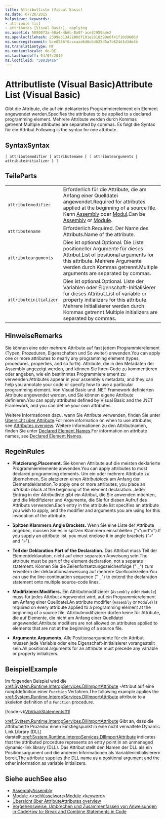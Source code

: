 ```yaml
---
title: Attributliste (Visual Basic)
ms.date: 07/20/2015
helpviewer_keywords:
- attribute list
- attributes [Visual Basic], applying
ms.assetid: 5880073a-68a4-4b6b-8a07-ace32959a4e2
ms.openlocfilehash: 2399ec1342280df101e2818399e0f41f10d9606d
ms.sourcegitcommit: bce0586f0cccaae6d6cbd625d5a7b824d1d3de4b
ms.translationtype: MT
ms.contentlocale: de-DE
ms.lasthandoff: 04/02/2019
ms.locfileid: "58818416"
---
```

# <a name="attribute-list-visual-basic"></a><span data-ttu-id="50744-102">Attributliste (Visual Basic)</span><span class="sxs-lookup"><span data-stu-id="50744-102">Attribute List (Visual Basic)</span></span>
<span data-ttu-id="50744-103">Gibt die Attribute, die auf ein deklariertes Programmierelement ein Element angewendet werden.</span><span class="sxs-lookup"><span data-stu-id="50744-103">Specifies the attributes to be applied to a declared programming element.</span></span> <span data-ttu-id="50744-104">Mehrere Attribute werden durch Kommas getrennt.</span><span class="sxs-lookup"><span data-stu-id="50744-104">Multiple attributes are separated by commas.</span></span> <span data-ttu-id="50744-105">Es folgt die Syntax für ein Attribut.</span><span class="sxs-lookup"><span data-stu-id="50744-105">Following is the syntax for one attribute.</span></span>  
  
## <a name="syntax"></a><span data-ttu-id="50744-106">Syntax</span><span class="sxs-lookup"><span data-stu-id="50744-106">Syntax</span></span>  
  
```  
[ attributemodifier ] attributename [ ( attributearguments | attributeinitializer ) ]  
```  
  
## <a name="parts"></a><span data-ttu-id="50744-107">Teile</span><span class="sxs-lookup"><span data-stu-id="50744-107">Parts</span></span>  
|||
|---|---|
|`attributemodifier`|<span data-ttu-id="50744-108">Erforderlich für die Attribute, die am Anfang einer Quelldatei angewendet.</span><span class="sxs-lookup"><span data-stu-id="50744-108">Required for attributes applied at the beginning of a source file.</span></span> <span data-ttu-id="50744-109">Kann [Assembly](../../../visual-basic/language-reference/modifiers/assembly.md) oder [Modul](../../../visual-basic/language-reference/modifiers/module-keyword.md).</span><span class="sxs-lookup"><span data-stu-id="50744-109">Can be [Assembly](../../../visual-basic/language-reference/modifiers/assembly.md) or [Module](../../../visual-basic/language-reference/modifiers/module-keyword.md).</span></span>|
|`attributename`| <span data-ttu-id="50744-110">Erforderlich.</span><span class="sxs-lookup"><span data-stu-id="50744-110">Required.</span></span> <span data-ttu-id="50744-111">Der Name des Attributs.</span><span class="sxs-lookup"><span data-stu-id="50744-111">Name of the attribute.</span></span>|
|`attributearguments`|<span data-ttu-id="50744-112">Dies ist optional.</span><span class="sxs-lookup"><span data-stu-id="50744-112">Optional.</span></span> <span data-ttu-id="50744-113">Die Liste positioneller Argumente für dieses Attribut.</span><span class="sxs-lookup"><span data-stu-id="50744-113">List of positional arguments for this attribute.</span></span> <span data-ttu-id="50744-114">Mehrere Argumente werden durch Kommas getrennt.</span><span class="sxs-lookup"><span data-stu-id="50744-114">Multiple arguments are separated by commas.</span></span>|
|`attributeinitializer`|<span data-ttu-id="50744-115">Dies ist optional.</span><span class="sxs-lookup"><span data-stu-id="50744-115">Optional.</span></span> <span data-ttu-id="50744-116">Liste der Variablen oder Eigenschaft-Initialisierer für dieses Attribut.</span><span class="sxs-lookup"><span data-stu-id="50744-116">List of variable or property initializers for this attribute.</span></span> <span data-ttu-id="50744-117">Mehrere Initialisierer werden durch Kommas getrennt.</span><span class="sxs-lookup"><span data-stu-id="50744-117">Multiple initializers are separated by commas.</span></span>|
  
## <a name="remarks"></a><span data-ttu-id="50744-118">Hinweise</span><span class="sxs-lookup"><span data-stu-id="50744-118">Remarks</span></span>  
 <span data-ttu-id="50744-119">Sie können eine oder mehrere Attribute auf fast jedem Programmierelement (Typen, Prozeduren, Eigenschaften und So weiter) anwenden.</span><span class="sxs-lookup"><span data-stu-id="50744-119">You can apply one or more attributes to nearly any programming element (types, procedures, properties, and so forth).</span></span> <span data-ttu-id="50744-120">Attribute, die in den Metadaten der Assembly angezeigt werden, und können Sie Ihren Code zu kommentieren oder angeben, wie ein bestimmtes Programmierelement zu verwenden.</span><span class="sxs-lookup"><span data-stu-id="50744-120">Attributes appear in your assembly's metadata, and they can help you annotate your code or specify how to use a particular programming element.</span></span> <span data-ttu-id="50744-121">Von Visual Basic und .NET Framework definierten Attribute angewendet werden, und Sie können eigene Attribute definieren.</span><span class="sxs-lookup"><span data-stu-id="50744-121">You can apply attributes defined by Visual Basic and the .NET Framework, and you can define your own attributes.</span></span>  

 <span data-ttu-id="50744-122">Weitere Informationen dazu, wann Sie Attribute verwenden, finden Sie unter [Übersicht über Attribute](../../../visual-basic/programming-guide/concepts/attributes/index.md).</span><span class="sxs-lookup"><span data-stu-id="50744-122">For more information on when to use attributes, see [Attributes overview](../../../visual-basic/programming-guide/concepts/attributes/index.md).</span></span> <span data-ttu-id="50744-123">Weitere Informationen zu den Attributnamen, finden Sie unter [Declared Element Names](../../../visual-basic/programming-guide/language-features/declared-elements/declared-element-names.md).</span><span class="sxs-lookup"><span data-stu-id="50744-123">For information on attribute names, see [Declared Element Names](../../../visual-basic/programming-guide/language-features/declared-elements/declared-element-names.md).</span></span>  
  
## <a name="rules"></a><span data-ttu-id="50744-124">Regeln</span><span class="sxs-lookup"><span data-stu-id="50744-124">Rules</span></span>  
  
-   <span data-ttu-id="50744-125">**Platzierung.**</span><span class="sxs-lookup"><span data-stu-id="50744-125">**Placement.**</span></span> <span data-ttu-id="50744-126">Sie können Attribute auf die meisten deklarierte Programmierelemente anwenden.</span><span class="sxs-lookup"><span data-stu-id="50744-126">You can apply attributes to most declared programming elements.</span></span> <span data-ttu-id="50744-127">Um ein oder mehrere Attribute zu übernehmen, Sie platzieren einen *Attributblock* am Anfang der Elementdeklaration.</span><span class="sxs-lookup"><span data-stu-id="50744-127">To apply one or more attributes, you place an *attribute block* at the beginning of the element declaration.</span></span> <span data-ttu-id="50744-128">Jeder Eintrag in der Attributliste gibt ein Attribut, die Sie anwenden möchten, und die Modifizierer und Argumente, die Sie für diesen Aufruf des Attributs verwenden.</span><span class="sxs-lookup"><span data-stu-id="50744-128">Each entry in the attribute list specifies an attribute you wish to apply, and the modifier and arguments you are using for this invocation of the attribute.</span></span>  
  
-   <span data-ttu-id="50744-129">**Spitzen Klammern.**</span><span class="sxs-lookup"><span data-stu-id="50744-129">**Angle Brackets.**</span></span> <span data-ttu-id="50744-130">Wenn Sie eine Liste der Attribute angeben, müssen Sie es in spitzen Klammern einschließen ("`<`"und"`>`").</span><span class="sxs-lookup"><span data-stu-id="50744-130">If you supply an attribute list, you must enclose it in angle brackets ("`<`" and "`>`").</span></span>  
  
-   <span data-ttu-id="50744-131">**Teil der Deklaration.**</span><span class="sxs-lookup"><span data-stu-id="50744-131">**Part of the Declaration.**</span></span> <span data-ttu-id="50744-132">Das Attribut muss Teil der Elementdeklaration, nicht auf einer separaten Anweisung sein.</span><span class="sxs-lookup"><span data-stu-id="50744-132">The attribute must be part of the element declaration, not a separate statement.</span></span> <span data-ttu-id="50744-133">Können Sie die Zeilenfortsetzungszeichenfolge (" `_`") zum Erweitern der deklarationsanweisung auf mehrere Quellcodezeilen.</span><span class="sxs-lookup"><span data-stu-id="50744-133">You can use the line-continuation sequence (" `_`") to extend the declaration statement onto multiple source-code lines.</span></span>  
  
-   <span data-ttu-id="50744-134">**Modifizierer.**</span><span class="sxs-lookup"><span data-stu-id="50744-134">**Modifiers.**</span></span> <span data-ttu-id="50744-135">Ein Attributmodifizierer (`Assembly` oder `Module`) muss für jedes Attribut angewendet wird, auf ein Programmierelement am Anfang einer Quelldatei.</span><span class="sxs-lookup"><span data-stu-id="50744-135">An attribute modifier (`Assembly` or `Module`) is required on every attribute applied to a programming element at the beginning of a source file.</span></span> <span data-ttu-id="50744-136">Attributmodifizierer dürfen keine für Attribute, die auf Elemente, die nicht am Anfang einer Quelldatei angewendet.</span><span class="sxs-lookup"><span data-stu-id="50744-136">Attribute modifiers are not allowed on attributes applied to elements that are not at the beginning of a source file.</span></span>  
  
-   <span data-ttu-id="50744-137">**Argumente.**</span><span class="sxs-lookup"><span data-stu-id="50744-137">**Arguments.**</span></span> <span data-ttu-id="50744-138">Alle Positionsargumente für ein Attribut müssen jede Variable oder eine Eigenschaft-Initialisierer vorangestellt sein.</span><span class="sxs-lookup"><span data-stu-id="50744-138">All positional arguments for an attribute must precede any variable or property initializers.</span></span>  
  
## <a name="example"></a><span data-ttu-id="50744-139">Beispiel</span><span class="sxs-lookup"><span data-stu-id="50744-139">Example</span></span>  
 <span data-ttu-id="50744-140">Im folgenden Beispiel wird die <xref:System.Runtime.InteropServices.DllImportAttribute> -Attribut auf eine rumpfdefinition einer `Function` Verfahren.</span><span class="sxs-lookup"><span data-stu-id="50744-140">The following example applies the <xref:System.Runtime.InteropServices.DllImportAttribute> attribute to a skeleton definition of a `Function` procedure.</span></span>  
  
 [!code-vb[VbVbalrStatements#1](~/samples/snippets/visualbasic/VS_Snippets_VBCSharp/VbVbalrStatements/VB/Class1.vb#1)]  
  
 <span data-ttu-id="50744-141"><xref:System.Runtime.InteropServices.DllImportAttribute> Gibt an, dass die attributierte Prozedur einen Einstiegspunkt in eine nicht verwaltete Dynamic Link Library (DLL) darstellt.</span><span class="sxs-lookup"><span data-stu-id="50744-141"><xref:System.Runtime.InteropServices.DllImportAttribute> indicates that the attributed procedure represents an entry point in an unmanaged dynamic-link library (DLL).</span></span> <span data-ttu-id="50744-142">Das Attribut stellt den Namen der DLL als ein Positionsargument und die anderen Informationen als Variableninitialisierern bereit.</span><span class="sxs-lookup"><span data-stu-id="50744-142">The attribute supplies the DLL name as a positional argument and the other information as variable initializers.</span></span>  
  
## <a name="see-also"></a><span data-ttu-id="50744-143">Siehe auch</span><span class="sxs-lookup"><span data-stu-id="50744-143">See also</span></span>

- [<span data-ttu-id="50744-144">Assembly</span><span class="sxs-lookup"><span data-stu-id="50744-144">Assembly</span></span>](../../../visual-basic/language-reference/modifiers/assembly.md)
- [<span data-ttu-id="50744-145">Module \<<schlüsselwort></span><span class="sxs-lookup"><span data-stu-id="50744-145">Module \<keyword></span></span>](../../../visual-basic/language-reference/modifiers/module-keyword.md)
- [<span data-ttu-id="50744-146">Übersicht über Attribute</span><span class="sxs-lookup"><span data-stu-id="50744-146">Attributes overview</span></span>](../../../visual-basic/programming-guide/concepts/attributes/index.md)
- [<span data-ttu-id="50744-147">Vorgehensweise: Umbrechen und Zusammenfassen von Anweisungen in Code</span><span class="sxs-lookup"><span data-stu-id="50744-147">How to: Break and Combine Statements in Code</span></span>](../../../visual-basic/programming-guide/program-structure/how-to-break-and-combine-statements-in-code.md)
